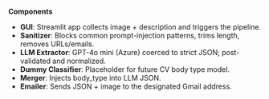 
**Components**
- **GUI**: Streamlit app collects image + description and triggers the pipeline.
- **Sanitizer**: Blocks common prompt-injection patterns, trims length, removes URLs/emails.
- **LLM Extractor**: GPT-4o mini (Azure) coerced to strict JSON; post-validated and normalized.
- **Dummy Classifier**: Placeholder for future CV body type model.
- **Merger**: Injects body_type into LLM JSON.
- **Emailer**: Sends JSON + image to the designated Gmail address.
